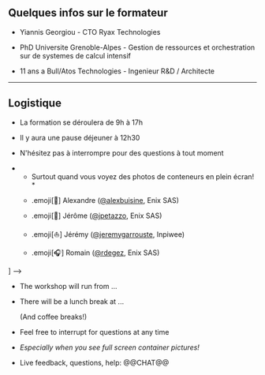 ## Quelques infos sur le formateur

- Yiannis Georgiou - CTO Ryax Technologies

- PhD Universite Grenoble-Alpes - Gestion de ressources et orchestration sur de systemes de calcul intensif

- 11 ans a Bull/Atos Technologies - Ingenieur R&D / Architecte

---

## Logistique

- La formation se déroulera de 9h à 17h

- Il y aura une pause déjeuner à 12h30

- N'hésitez pas à interrompre pour des questions à tout moment

- * Surtout quand vous voyez des photos de conteneurs en plein écran! *

   - .emoji[🚁] Alexandre ([@alexbuisine](https://twitter.com/alexbuisine), Enix SAS)

   - .emoji[🐳] Jérôme ([@jpetazzo](https://twitter.com/jpetazzo), Enix SAS)

   - .emoji[⛵] Jérémy ([@jeremygarrouste](twitter.com/jeremygarrouste), Inpiwee)

   - .emoji[🎧] Romain ([@rdegez](https://twitter.com/rdegez), Enix SAS)

] -->

- The workshop will run from ...

- There will be a lunch break at ...

  (And coffee breaks!)

- Feel free to interrupt for questions at any time

- *Especially when you see full screen container pictures!*

- Live feedback, questions, help: @@CHAT@@
